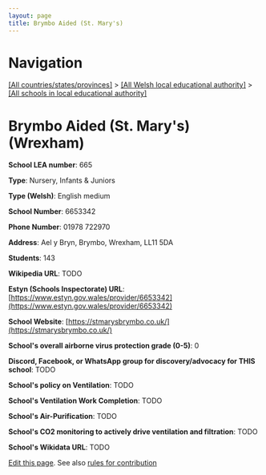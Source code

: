 ```yaml
---
layout: page
title: Brymbo Aided (St. Mary's)
---
```

# Navigation

[[All countries/states/provinces]](../../..) > [[All Welsh local educational authority]](../..) > [[All schools in local educational authority]](..)

# Brymbo Aided (St. Mary's) (Wrexham)

**School LEA number**: 665

**Type**: Nursery, Infants & Juniors

**Type (Welsh)**: English medium

**School Number**: 6653342

**Phone Number**: 01978 722970

**Address**: Ael y Bryn, Brymbo, Wrexham, LL11 5DA

**Students**: 143

**Wikipedia URL**: TODO

**Estyn (Schools Inspectorate) URL**: [https://www.estyn.gov.wales/provider/6653342](https://www.estyn.gov.wales/provider/6653342)

**School Website**: [https://stmarysbrymbo.co.uk/](https://stmarysbrymbo.co.uk/)

**School's overall airborne virus protection grade (0-5)**: 0

**Discord, Facebook, or WhatsApp group for discovery/advocacy for THIS school**: TODO

**School's policy on Ventilation**: TODO

**School's Ventilation Work Completion**: TODO

**School's Air-Purification**: TODO

**School's CO2 monitoring to actively drive ventilation and filtration**: TODO

**School's Wikidata URL**: TODO




[Edit this page](https://github.com/VentilationProject/Wales/edit/prif/./Wrexham/Brymbo_Aided_(St._Mary's).md). See also [rules for contribution](../../../contribution-rules/)